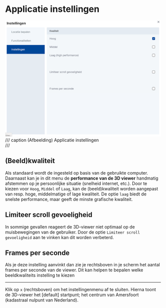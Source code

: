 # Applicatie instellingen

![Building Blocks](../handleiding/imgs/instellingen.sub.png)
/// caption
(Afbeelding) Applicatie instellingen  
///

## (Beeld)kwaliteit

Als standaard wordt de ingesteld op basis van de gebruikte computer. Daarnaast kan je in dit menu  de **performance van de 3D viewer** handmatig afstemmen op je persoonlijke situatie (snelheid internet, etc.). Door te kiezen voor `Hoog`, `Middel` of `Laag`, kan de (beeld)kwaliteit worden aangepast van resp.
hoge, middelmatige of lage kwaliteit. De optie `laag` biedt de snelste performance, maar geeft de minste grafische kwaliteit.

## Limiteer scroll gevoeligheid

In sommige gevallen reageert de 3D-viewer niet optimaal op de muisbewegingen van de gebruiker. Door de optie `Limiteer scroll gevoeligheid` aan te vinken kan dit worden verbeterd.

## Frames per seconde
Als je deze instelling aanvinkt dan zie je rechtsboven in je scherm het aantal frames per seconde van de viewer. Dit kan helpen te bepalen welke beeldkwaliteits instelling te kiezen

---

Klik op `x` (rechtsboven) om het instellingenmenu af te sluiten. Hierna toont de 3D-viewer het [default] startpunt; het centrum van Amersfoort (kadastraal nulpunt van Nederland).

